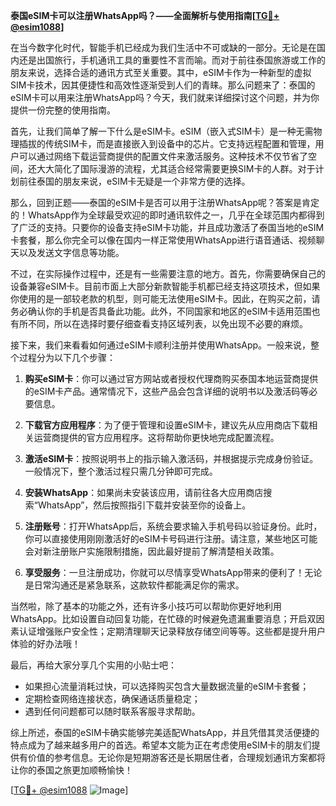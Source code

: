 **泰国eSIM卡可以注册WhatsApp吗？——全面解析与使用指南[[TG💪+ @esim1088](https://t.me/s/esim1088)]**

在当今数字化时代，智能手机已经成为我们生活中不可或缺的一部分。无论是在国内还是出国旅行，手机通讯工具的重要性不言而喻。而对于前往泰国旅游或工作的朋友来说，选择合适的通讯方式至关重要。其中，eSIM卡作为一种新型的虚拟SIM卡技术，因其便捷性和高效性逐渐受到人们的青睐。那么问题来了：泰国的eSIM卡可以用来注册WhatsApp吗？今天，我们就来详细探讨这个问题，并为你提供一份完整的使用指南。

首先，让我们简单了解一下什么是eSIM卡。eSIM（嵌入式SIM卡）是一种无需物理插拔的传统SIM卡，而是直接嵌入到设备中的芯片。它支持远程配置和管理，用户可以通过网络下载运营商提供的配置文件来激活服务。这种技术不仅节省了空间，还大大简化了国际漫游的流程，尤其适合经常需要更换SIM卡的人群。对于计划前往泰国的朋友来说，eSIM卡无疑是一个非常方便的选择。

那么，回到正题——泰国的eSIM卡是否可以用于注册WhatsApp呢？答案是肯定的！WhatsApp作为全球最受欢迎的即时通讯软件之一，几乎在全球范围内都得到了广泛的支持。只要你的设备支持eSIM卡功能，并且成功激活了泰国当地的eSIM卡套餐，那么你完全可以像在国内一样正常使用WhatsApp进行语音通话、视频聊天以及发送文字信息等功能。

不过，在实际操作过程中，还是有一些需要注意的地方。首先，你需要确保自己的设备兼容eSIM卡。目前市面上大部分新款智能手机都已经支持这项技术，但如果你使用的是一部较老款的机型，则可能无法使用eSIM卡。因此，在购买之前，请务必确认你的手机是否具备此功能。此外，不同国家和地区的eSIM卡适用范围也有所不同，所以在选择时要仔细查看支持区域列表，以免出现不必要的麻烦。

接下来，我们来看看如何通过eSIM卡顺利注册并使用WhatsApp。一般来说，整个过程分为以下几个步骤：

1. **购买eSIM卡**：你可以通过官方网站或者授权代理商购买泰国本地运营商提供的eSIM卡产品。通常情况下，这些产品会包含详细的说明书以及激活码等必要信息。
   
2. **下载官方应用程序**：为了便于管理和设置eSIM卡，建议先从应用商店下载相关运营商提供的官方应用程序。这将帮助你更快地完成配置流程。

3. **激活eSIM卡**：按照说明书上的指示输入激活码，并根据提示完成身份验证。一般情况下，整个激活过程只需几分钟即可完成。

4. **安装WhatsApp**：如果尚未安装该应用，请前往各大应用商店搜索“WhatsApp”，然后按照指引下载并安装至你的设备上。

5. **注册账号**：打开WhatsApp后，系统会要求输入手机号码以验证身份。此时，你可以直接使用刚刚激活好的eSIM卡号码进行注册。请注意，某些地区可能会对新注册账户实施限制措施，因此最好提前了解清楚相关政策。

6. **享受服务**：一旦注册成功，你就可以尽情享受WhatsApp带来的便利了！无论是日常沟通还是紧急联系，这款软件都能满足你的需求。

当然啦，除了基本的功能之外，还有许多小技巧可以帮助你更好地利用WhatsApp。比如设置自动回复功能，在忙碌的时候避免遗漏重要消息；开启双因素认证增强账户安全性；定期清理聊天记录释放存储空间等等。这些都是提升用户体验的好办法哦！

最后，再给大家分享几个实用的小贴士吧：
- 如果担心流量消耗过快，可以选择购买包含大量数据流量的eSIM卡套餐；
- 定期检查网络连接状态，确保通话质量稳定；
- 遇到任何问题都可以随时联系客服寻求帮助。

综上所述，泰国的eSIM卡确实能够完美适配WhatsApp，并且凭借其灵活便捷的特点成为了越来越多用户的首选。希望本文能为正在考虑使用eSIM卡的朋友们提供有价值的参考信息。无论你是短期游客还是长期居住者，合理规划通讯方案都将让你的泰国之旅更加顺畅愉快！

[[TG💪+ @esim1088](https://t.me/s/esim1088) ![Image](https://i.postimg.cc/4NQfJmqS/Snipaste-2025-05-13-00-14-12.png)]